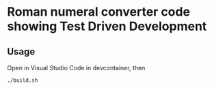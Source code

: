 # Roman numeral converter code showing Test Driven Development

## Usage

Open in Visual Studio Code in devcontainer, then

```bash
./build.sh
```

